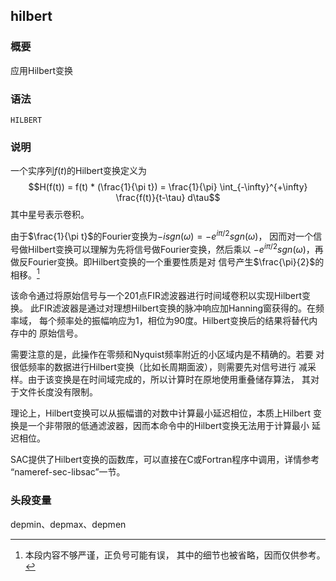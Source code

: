 ## hilbert 

### 概要

应用Hilbert变换

### 语法

``` {.bash}
HILBERT
```

### 说明

一个实序列$f(t)$的Hilbert变换定义为
$$H(f(t)) = f(t) * (\frac{1}{\pi t}) =
    \frac{1}{\pi} \int_{-\infty}^{+\infty} \frac{f(t)}{t-\tau} d\tau$$
其中星号表示卷积。

由于$\frac{1}{\pi t}$的Fourier变换为$-i sgn(\omega)=-e^{i\pi/2} sgn(\omega)$，
因而对一个信号做Hilbert变换可以理解为先将信号做Fourier变换，然后乘以
$-e^{i\pi/2} sgn(\omega)$，再做反Fourier变换。即Hilbert变换的一个重要性质是对
信号产生$\frac{\pi}{2}$的相移。[^1]

该命令通过将原始信号与一个201点FIR滤波器进行时间域卷积以实现Hilbert变换。
此FIR滤波器是通过对理想Hilbert变换的脉冲响应加Hanning窗获得的。在频率域，
每个频率处的振幅响应为1，相位为90度。Hilbert变换后的结果将替代内存中的
原始信号。

需要注意的是，此操作在零频和Nyquist频率附近的小区域内是不精确的。若要
对很低频率的数据进行Hilbert变换（比如长周期面波），则需要先对信号进行
减采样。由于该变换是在时间域完成的，所以计算时在原地使用重叠储存算法，
其对于文件长度没有限制。

理论上，Hilbert变换可以从振幅谱的对数中计算最小延迟相位，本质上Hilbert
变换是一个非带限的低通滤波器，因而本命令中的Hilbert变换无法用于计算最小
延迟相位。

SAC提供了Hilbert变换的函数库，可以直接在C或Fortran程序中调用，详情参考
“nameref-sec-libsac”一节。

### 头段变量

depmin、depmax、depmen

[^1]: 本段内容不够严谨，正负号可能有误，
    其中的细节也被省略，因而仅供参考。
